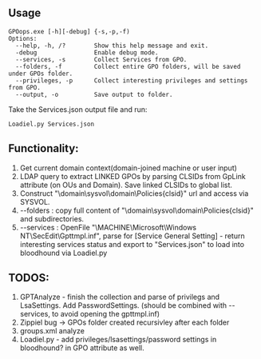 ## Usage
```
GPOops.exe [-h][-debug] {-s,-p,-f)
Options:
  --help, -h, /?        Show this help message and exit.
  -debug                Enable debug mode.
  --services, -s        Collect Services from GPO.
  --folders, -f         Collect entire GPO folders, will be saved under GPOs folder.
  --privileges, -p      Collect interesting privileges and settings from GPO.
  --output, -o          Save output to folder.
```

Take the Services.json output file
and run:
```
Loadiel.py Services.json
```

## Functionality:
1. Get current domain context(domain-joined machine or user input)
2. LDAP query to extract LINKED GPOs by parsing CLSIDs from GpLink attribute (on OUs and Domain). Save linked CLSIDs to global list.
4. Construct "\\domain\sysvol\domain\Policies\{clsid}" url and access via SYSVOL.
5. --folders : copy full content of "\\domain\sysvol\domain\Policies\{clsid}" and subdirectories.
6. --services : OpenFile "\MACHINE\Microsoft\Windows NT\SecEdit\Gpttmpl.inf", parse for [Service General Setting] - return interesting services status and export to "Services.json" to load into bloodhound via Loadiel.py


## TODOS:
1. GPTAnalyze - finish the collection and parse of privilegs and LsaSettings. Add PasswordSettings. (should be combined with --services, to avoid opening the gpttmpl.inf)
2. Zippiel bug -> GPOs folder created recursivley after each folder
3. groups.xml analyze
4. Loadiel.py - add privileges/lsasettings/password settings in bloodhound? in GPO attribute as well.
